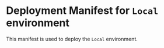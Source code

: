 # Deployment Manifest for `Local` environment

This manifest is used to deploy the `Local` environment.
